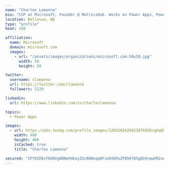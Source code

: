 ```yaml
---
name: "Charles Lamanna"
bio: "CVP at Microsoft, Founder @ MetricsHub. Works on Power Apps, Power Automate, Power Virtual Agent, Common Data Service and Dynamics 365."
location: Bellevue, WA
type: "profile"
heat: 140

affiliation:
  name: Microsoft
  domain: microsoft.com
  images:
    - url: "/assets/images/organizations/microsoft.com-50x50.jpg"
      width: 50
      height: 50

twitter:
  username: clamanna
  url: https://twitter.com/clamanna
  followers: 5229

linkedin:
  url: https://www.linkedin.com/in/charleslamanna

topics:
  - Power Apps

images:
  - url: https://pbs.twimg.com/profile_images/1263202626922876928/g6qGbHZ-_400x400.jpg
    width: 400
    height: 400
    isCached: true
    title: "Charles Lamanna"

secured: "IFYOIE6cF0UHVg8DNe04boyZGcBOWoqqKFimXdkRuZFB5KfQ5gQCK+pwhR2vAA1IWFBkonGAiQIQIPnqvammO8B6MzDS11xs1hhE3r+QfrP2W5KxaU6HlvDz+95wrzilMQEGMLaTXMtp6yl29qUmAfAYJBxPvrE7LPsNJUrSfi5DxF5idG+KxC5RAOpOW/tXK8D4DAVm5q+FN2/5OhVnaANhThXlkicnsxwoTAd5qhvTFK5eQ1NxJdwg/LWYP8BEbkU7wrOopF3Q+aDJBOdAdJ753MB0170kTxia1vvXdMDpbVbwBSo6wCzNMiX6AgaZsTPb/OTUlfZCFgoT3eS0bVQwz7ZIIUelR4tZoL4ChUTxTOtzW783a/HcRNFEcKQoJb4i1iGfGbhBUDKWZVo1pYiLn88TGFd16GilAxz8Q4s=;T6J00sc0ooI6JOENaIG8iA=="
---
```


